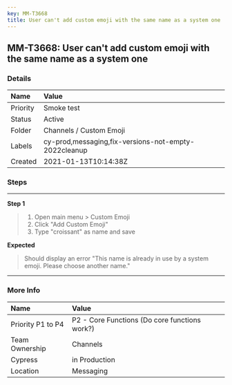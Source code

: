 ```yaml
---
key: MM-T3668
title: User can't add custom emoji with the same name as a system one
---
```


## MM-T3668: User can't add custom emoji with the same name as a system one

### Details

| Name     | Value                                                |
| :------- | :--------------------------------------------------- |
| Priority | Smoke test                                           |
| Status   | Active                                               |
| Folder   | Channels / Custom Emoji                              |
| Labels   | cy-prod,messaging,fix-versions-not-empty-2022cleanup |
| Created  | 2021-01-13T10:14:38Z                                 |

### Steps

<hr/>

**Step 1**

> <article><ol><li>Open main menu &gt; Custom Emoji</li><li>Click "Add Custom Emoji"</li><li>Type "croissant" as name and save</li></ol></article>

**Expected**

> <article>Should display an error "This name is already in use by a system emoji. Please choose another name."</article>

<hr/>

### More Info

| Name              | Value                                         |
| :---------------- | :-------------------------------------------- |
| Priority P1 to P4 | P2 - Core Functions (Do core functions work?) |
| Team Ownership    | Channels                                      |
| Cypress           | in Production                                 |
| Location          | Messaging                                     |
